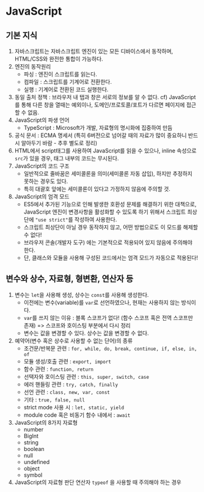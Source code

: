 # JavaScript

## 기본 지식

1. 자바스크립트는 자바스크립트 엔진이 있는 모든 디바이스에서 동작하며, HTML/CSS와 완전한 통합이 가능하다.
2. 엔진의 동작원리
   - 파싱 : 엔진이 스크립트를 읽는다.
   - 컴파일 : 스크립트를 기계어로 전환한다.
   - 실행 : 기계어로 전환된 코드 실행한다.
3. 동일 출처 정책 : 브라우저 내 탭과 창은 서로의 정보를 알 수 없다.
   cf) JavaScript를 통해 다른 창을 열때는 예외이나, 도메인/프로토콜/포트가 다르면 페이지에 접근할 수 없음.
4. JavaScript의 파생 언어
   - TypeScript : Microsoft가 개발, 자료형의 명시화에 집중하여 만듬
5. 공식 문서 : ECMA 명세서 (특히 6버전으로 넘어갈 때의 자료가 많이 중요하니 반드시 알아두기 바람 - 추후 별도로 정리)
6. HTML에서 script태그를 사용하여 JavaScript를 읽을 수 있으나, inline 속성으로  ``src``가 있을 경우, 태그 내부의 코드는 무시된다.
7. JavaScript의 코드 구조
   - 일반적으로 줄바꿈은 세미콜론을 의미(세미콜론 자동 삽입), 하지만 추정하지 못하는 경우도 있다.
   - 특히 대괄호 앞에는 세미콜론이 있다고 가정하지 않음에 주의할 것.
8. JavaScript의 엄격 모드
   - ES5에서 추가된 기능으로 인해 발생한 호환성 문제를 해결하기 위한 대책으로, JavaScript 엔진이 변경사항을 활성화할 수 있도록 하기 위해서 스크립트 최상단에 ``"use strict"``를 작성하여 사용한다.
   - 스크립트 최상단이 아닐 경우 동작하지 않고, 어떤 방법으로도 이 모드를 해제할 수 없다!
   - 브라우저 콘솔(개발자 도구) 에는 기본적으로 적용되어 있지 않음에 주의해야 한다.
   - 단, 클래스와 모듈을 사용해 구성된 코드에서는 엄격 모드가 자동으로 적용된다!

## 변수와 상수, 자료형, 형변환, 연산자 등

1. 변수는 ``let``을 사용해 생성, 상수는 ``const``를 사용해 생성한다.
   * 이전에는 변수(variable)를 ``var``로 선언하였으나, 현재는 사용하지 않는 방식이다.
   * ``var``를 쓰지 않는 이유 : 블록 스코프가 없다! (함수 스코프 혹은 전역 스코프만 존재)
     => 스코프와 호이스팅 부분에서 다시 정리
   * 변수는 값을 변경할 수 있다. 상수는 값을 변경할 수 없다.
2. 예약어(변수 혹은 상수로 사용할 수 없는 단어)의 종류
   * 조건문/반복문 관련 : ``for, while, do, break, continue, if, else, in, of``
   * 모듈 생성/호출 관련 : ``export, import``
   * 함수 관련 : ``function, return``
   * 선택자와 호이스팅 관련 : ``this, super, switch, case``
   * 에러 핸들링 관련 : ``try, catch, finally``
   * 선언 관련 : ``class, new, var, const``
   * 기타 : ``true, false, null``
   * strict mode 사용 시 : ``let, static, yield``
   * module code 혹은 비동기 함수 내에서 : ``await``
3. JavaScript의 8가지 자료형
   * number
   * BigInt
   * string
   * boolean
   * null
   * undefined
   * object
   * symbol
4. JavaScript의 자료형 판단 연산자 ``typeof`` 을 사용할 때 주의해야 하는 경우
